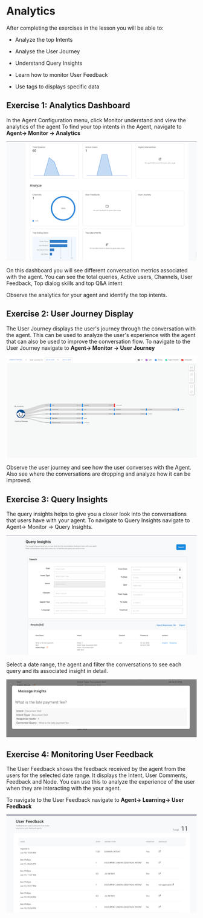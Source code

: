 # Analytics

After completing the exercises in the lesson you will be able to:

- Analyze the top Intents

- Analyse the User Journey

- Understand Query Insights

- Learn how to monitor User Feedback

- Use tags to displays specific data

## Exercise 1: Analytics Dashboard
In the Agent Configuration menu, click Monitor understand and view the analytics of the agent
To find your top intents in the Agent, navigate to **Agent-> Monitor -> Analytics**

![Analytics Dashboard](contents/my-agent/analytics/images/analytics-dashboard.png)

On this dashboard you will see different conversation metrics associated with the agent.
You can see the total queries, Active users, Channels, User Feedback, Top dialog skills and top Q&A intent

Observe the analytics for your agent and identify the top intents.

## Exercise 2: User Journey Display

The User Journey displays the user's journey through the conversation with the agent. This can be used to analyze
the user's experience with the agent that can also be used to improve the conversation flow. 
To navigate to the User Journey navigate to **Agent-> Monitor -> User Journey**

![User Journey Display](contents/my-agent/analytics/images/user-journey-display.png)

Observe the user journey and see how the user converses with the Agent. Also see where the conversations are dropping
and analyze how it can be improved.

## Exercise 3: Query Insights

The query insights helps to give you a closer look into the conversations that users have with your agent.
To navigate to Query Insights navigate to Agent-> Monitor -> Query Insights.

![Query Insights](contents/my-agent/analytics/images/query-insights.png)

Select a date range, the agent and filter the conversations to see each query and its associated insight in detail.

![Query Insights](contents/my-agent/analytics/images/message-insights.png)

## Exercise 4: Monitoring User Feedback

The User Feedback shows the feedback received by the agent from the users for the selected date range.
It displays the Intent, User Comments, Feedback and Node. You can use this to analyze the experience of the user
when they are interacting with the your agent.

To navigate to the User Feedback navigate to **Agent-> Learning-> User Feedback**

![Query Insights](contents/my-agent/analytics/images/user-feedback.png)

